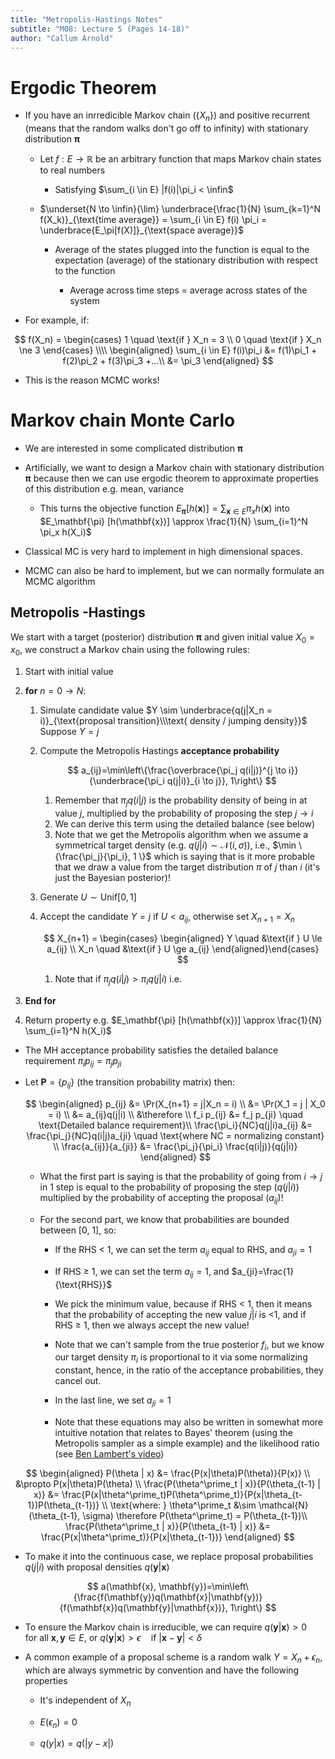 ```yaml
---
title: "Metropolis-Hastings Notes"
subtitle: "M08: Lecture 5 (Pages 14-18)"
author: "Callum Arnold"
---
```


# Ergodic Theorem

-   If you have an inrredicible Markov chain ($\{X_n\}$) and positive recurrent
    (means that the random walks don't go off to infinity) with stationary
    distribution $\mathbf{\pi}$

    -   Let $f : E \to \mathbb{R}$ be an arbitrary function that maps Markov
        chain states to real numbers

        -   Satisfying $\sum_{i \in E} |f(i)|\pi_i < \infin$

    -   $\underset{N \to \infin}{\lim} \underbrace{\frac{1}{N} \sum_{k=1}^N f(X_k)}_{\text{time average}} = \sum_{i \in E} f(i) \pi_i = \underbrace{E_\pi[f(X)]}_{\text{space average}}$

        -   Average of the states plugged into the function is equal to the
            expectation (average) of the stationary distribution with respect to
            the function

            -   Average across time steps = average across states of the system

-   For example, if:

$$
f(X_n) =
\begin{cases}
1 \quad \text{if } X_n = 3 \\
0 \quad \text{if } X_n \ne 3
\end{cases} \\\\
\begin{aligned}
\sum_{i \in E} f(i)\pi_i &= f(1)\pi_1 + f(2)\pi_2 + f(3)\pi_3 +...\\
&= \pi_3
\end{aligned}
$$

-   This is the reason MCMC works!

# Markov chain Monte Carlo

-   We are interested in some complicated distribution $\mathbf{\pi}$

-   Artificially, we want to design a Markov chain with stationary distribution
    $\mathbf{\pi}$ because then we can use ergodic theorem to approximate
    properties of this distribution e.g. mean, variance

    -   This turns the objective function
        $E_\mathbf{\pi} [h(\mathbf{x})] = \sum_{\mathbf{x} \in E} \pi_x h(\mathbf{x})$
        into
        $E_\mathbf{\pi} [h(\mathbf{x})] \approx \frac{1}{N} \sum_{i=1}^N \pi_x h(X_i)$

-   Classical MC is very hard to implement in high dimensional spaces.

-   MCMC can also be hard to implement, but we can normally formulate an MCMC
    algorithm

## Metropolis -Hastings

We start with a target (posterior) distribution $\mathbf{\pi}$ and given initial
value $X_0 = x_0$, we construct a Markov chain using the following rules:

1.  Start with initial value

2.  **for** $n=0 \to N$:

    1.  Simulate candidate value
        $Y \sim \underbrace{q(j|X_n = i)}_{\text{proposal transition}\\\text{ density / jumping density}}$
        Suppose $Y=j$

    2.  Compute the Metropolis Hastings **acceptance probability**

        $$
        a_{ij}=\min\left\{\frac{\overbrace{\pi_j q(i|j)}^{j \to i}}{\underbrace{\pi_i q(j|i)}_{i \to j}}, 1\right\}
        $$

        1.  Remember that $\pi_j q(i|j)$ is the probability density of being in
            at value $j$, multiplied by the probability of proposing the step
            $j \to i$
        2.  We can derive this term using the detailed balance (see below)
        3.  Note that we get the Metropolis algorithm when we assume a
            symmetrical target density (e.g.
            $q(j|i) \sim \mathcal{N}(i, \sigma)$), i.e.,
            $\min \{\frac{\pi_j}{\pi_i}, 1 \}$ which is saying that is it more
            probable that we draw a value from the target distribution $\pi$ of
            $j$ than $i$ (it's just the Bayesian posterior)!

    3.  Generate $U \sim \text{Unif}[0, 1]$

    4.  Accept the candidate $Y=j$ if $U < a_{ij}$, otherwise set
        $X_{n+1} = X_n$

        $$
        X_{n+1} = 
        \begin{cases}
        \begin{aligned}
        Y \quad &\text{if } U \le a_{ij} \\
        X_n \quad &\text{if } U \ge a_{ij} 
        \end{aligned}\end{cases}
        $$

        1.  Note that if $\pi_j q(i|j) > \pi_i q(j|i)$ i.e.

3.  **End for**

4.  Return property e.g.
    $E_\mathbf{\pi} [h(\mathbf{x})] \approx \frac{1}{N} \sum_{i=1}^N h(X_i)$

-   The MH acceptance probability satisfies the detailed balance requirement
    $\pi_ip_{ij} = \pi_j p_{ji}$

-   Let $\mathbf{P}=\{p_{ij}\}$ (the transition probability matrix) then:

    $$
    \begin{aligned}
    p_{ij} &= \Pr(X_{n+1} = j|X_n = i) \\
    &= \Pr(X_1 = j | X_0 = i) \\
    &= a_{ij}q(j|i) \\
    &\therefore \\
    f_i p_{ij} &= f_j p_{ji} \quad \text{Detailed balance requirement}\\
    \frac{\pi_i}{NC}q(j|i)a_{ij} &= \frac{\pi_j}{NC}q(i|j)a_{ji} \quad \text{where NC = normalizing constant} \\
    \frac{a_{ij}}{a_{ji}} &= \frac{\pi_j}{\pi_i} \frac{q(i|j)}{q(j|i)}
    \end{aligned}
    $$

    -   What the first part is saying is that the probability of going from
        $i \to j$ in 1 step is equal to the probability of proposing the step
        ($q(j|i)$) multiplied by the probability of accepting the proposal
        ($a_{ij}$)!

    -   For the second part, we know that probabilities are bounded between [0,
        1], so:

        -   If the RHS \< 1, we can set the term $a_{ij}$ equal to RHS, and
            $a_{ji}=1$

        -   If RHS $\ge$ 1, we can set the term $a_{ij} = 1$, and
            $a_{ji}=\frac{1}{\text{RHS}}$

        -   We pick the minimum value, because if RHS \< 1, then it means that
            the probability of accepting the new value $j|i$ is \<1, and if RHS
            $\ge$ 1, then we always accept the new value!

        -   Note that we can't sample from the true posterior $f_i$, but we know
            our target density $\pi_i$ is proportional to it via some
            normalizing constant, hence, in the ratio of the acceptance
            probabilities, they cancel out.

        -   In the last line, we set $a_{ji}=1$

        -   Note that these equations may also be written in somewhat more
            intuitive notation that relates to Bayes' theorem (using the
            Metropolis sampler as a simple example) and the likelihood ratio
            (see [Ben Lambert's
            video](https://www.youtube.com/watch?v=U561HGMWjcw))

$$
\begin{aligned}
P(\theta | x) &= \frac{P(x|\theta)P(\theta)}{P(x)} \\
&\propto P(x|\theta)P(\theta) \\
\frac{P(\theta^\prime_t | x)}{P(\theta_{t-1} | x)} &= \frac{P(x|\theta^\prime_t)P(\theta^\prime_t)}{P(x|\theta_{t-1})P(\theta_{t-1})} \\ 
\text{where: } \theta^\prime_t &\sim \mathcal{N}(\theta_{t-1}, \sigma) \therefore P(\theta^\prime_t) = P(\theta_{t-1})\\
\frac{P(\theta^\prime_t | x)}{P(\theta_{t-1} | x)}  &= \frac{P(x|\theta^\prime_t)}{P(x|\theta_{t-1})}
\end{aligned}
$$

-   To make it into the continuous case, we replace proposal probabilities
    $q(j|i)$ with proposal densities $q(\mathbf{y}|\mathbf{x})$

$$
a(\mathbf{x}, \mathbf{y})=\min\left\{\frac{f(\mathbf{y})q(\mathbf{x}|\mathbf{y})}{f(\mathbf{x})q(\mathbf{y}|\mathbf{x})}, 1\right\}
$$

-   To ensure the Markov chain is irreducible, we can require
    $q(\mathbf{y}|\mathbf{x}) > 0 \quad \text{for all }\mathbf{x}, \mathbf{y} \in E$,
    or
    $q(\mathbf{y}|\mathbf{x}) > \epsilon \quad \text{if } |\mathbf{x} -\mathbf{y}| < \delta$

-   A common example of a proposal scheme is a random walk $Y=X_n + \epsilon_n$,
    which are always symmetric by convention and have the following properties

    -   It's independent of $X_n$

    -   $E(\epsilon_n)=0$

    -   $q(y|x) = q(|y-x|)$
